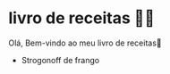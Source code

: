 # livro de receitas​ :man_cook:

Olá, Bem-vindo ao meu livro de receitas:wave:

- Strogonoff de frango



 


